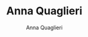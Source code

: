 ---
author: Anna Quaglieri
cascade:
  layout: single-series
  sidebar:
    author: Anna Quaglieri
    description: "Curriculum Vitae"
    show_author_byline: true
    show_post_date: true
    show_sidebar_adunit: true
    text_contents_label: On this page
    text_link_label: ""
    text_link_url: "/docs/CV.pdf"
    text_series_label: Outline
    title: "Curriculum Vitae"
description:
layout: list-sidebar
show_author_byline: false
show_post_date: false
show_post_thumbnail: true
subtitle: 
thumbnail_left: false
title: Anna Quaglieri
---